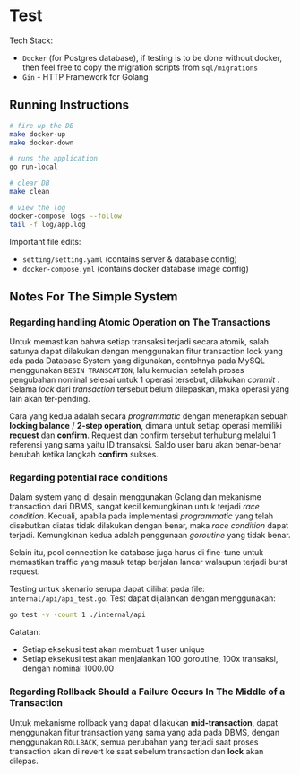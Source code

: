 # Test

Tech Stack:
- `Docker` (for Postgres database), if testing is to be done without docker, then feel free to copy the migration scripts from `sql/migrations`
- `Gin` - HTTP Framework for Golang

## Running Instructions

```bash 
# fire up the DB
make docker-up
make docker-down

# runs the application
go run-local

# clear DB
make clean

# view the log
docker-compose logs --follow
tail -f log/app.log
```

Important file edits:
- `setting/setting.yaml` (contains server & database config)
- `docker-compose.yml` (contains docker database image config)

## Notes For The Simple System

### Regarding handling Atomic Operation on The Transactions

Untuk memastikan bahwa setiap transaksi terjadi secara atomik, salah satunya dapat dilakukan dengan menggunakan fitur transaction lock yang ada pada Database System yang digunakan, contohnya pada MySQL menggunakan `BEGIN TRANSCATION`, lalu kemudian setelah proses pengubahan nominal selesai untuk 1 operasi tersebut, dilakukan _commit_ . Selama _lock_ dari _transaction_ tersebut belum dilepaskan, maka operasi yang lain akan ter-pending.

Cara yang kedua adalah secara _programmatic_ dengan menerapkan sebuah __locking balance__ / __2-step operation__, dimana untuk setiap operasi memiliki **request** dan **confirm**. Request dan confirm tersebut terhubung melalui 1 referensi yang sama yaitu ID transaksi. Saldo user baru akan benar-benar berubah ketika langkah **confirm** sukses.

### Regarding potential race conditions

Dalam system yang di desain menggunakan Golang dan mekanisme transaction dari DBMS, sangat kecil kemungkinan untuk terjadi _race condition_. Kecuali, apabila pada implementasi _programmatic_ yang telah disebutkan diatas tidak dilakukan dengan benar, maka _race condition_ dapat terjadi. Kemungkinan kedua adalah penggunaan _goroutine_ yang tidak benar.

Selain itu, pool connection ke database juga harus di fine-tune untuk memastikan traffic yang masuk tetap berjalan lancar walaupun terjadi burst request.

Testing untuk skenario serupa dapat dilihat pada file: `internal/api/api_test.go`. Test dapat dijalankan dengan menggunakan:

```bash
go test -v -count 1 ./internal/api
```

Catatan:
- Setiap eksekusi test akan membuat 1 user unique
- Setiap eksekusi test akan menjalankan 100 goroutine, 100x transaksi, dengan nominal 1000.00

### Regarding Rollback Should a Failure Occurs In The Middle of a Transaction

Untuk mekanisme rollback yang dapat dilakukan __mid-transaction__, dapat menggunakan fitur transaction yang sama yang ada pada DBMS, dengan menggunakan `ROLLBACK`, semua perubahan yang terjadi saat proses transaction akan di revert ke saat sebelum transaction dan __lock__ akan dilepas.
